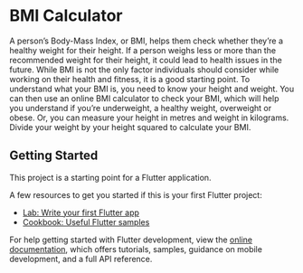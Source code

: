 # BMI Calculator

A person’s Body-Mass Index, or BMI, helps them check whether they’re a healthy weight for their height. If a person weighs less or more than the recommended weight for their height, it could lead to health issues in the future. While BMI is not the only factor individuals should consider while working on their health and fitness, it is a good starting point. To understand what your BMI is, you need to know your height and weight. You can then use an online BMI calculator to check your BMI, which will help you understand if you’re underweight, a healthy weight, overweight or obese. Or, you can measure your height in metres and weight in kilograms. Divide your weight by your height squared to calculate your BMI.

## Getting Started

This project is a starting point for a Flutter application.

A few resources to get you started if this is your first Flutter project:

- [Lab: Write your first Flutter app](https://docs.flutter.dev/get-started/codelab)
- [Cookbook: Useful Flutter samples](https://docs.flutter.dev/cookbook)

For help getting started with Flutter development, view the
[online documentation](https://docs.flutter.dev/), which offers tutorials,
samples, guidance on mobile development, and a full API reference.
